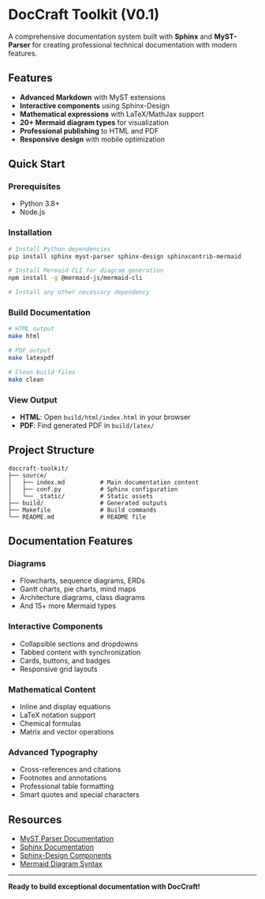 # DocCraft Toolkit (V0.1)

A comprehensive documentation system built with **Sphinx** and **MyST-Parser** for creating professional technical documentation with modern features.

## Features

- **Advanced Markdown** with MyST extensions
- **Interactive components** using Sphinx-Design
- **Mathematical expressions** with LaTeX/MathJax support
- **20+ Mermaid diagram types** for visualization
- **Professional publishing** to HTML and PDF
- **Responsive design** with mobile optimization

## Quick Start

### Prerequisites

- Python 3.8+
- Node.js

### Installation

```bash
# Install Python dependencies
pip install sphinx myst-parser sphinx-design sphinxcontrib-mermaid

# Install Mermaid CLI for diagram generation
npm install -g @mermaid-js/mermaid-cli

# Install any other necessary dependency
```

### Build Documentation

```bash
# HTML output
make html

# PDF output
make latexpdf

# Clean build files
make clean
```

### View Output

- **HTML**: Open `build/html/index.html` in your browser
- **PDF**: Find generated PDF in `build/latex/`

## Project Structure

```
doccraft-toolkit/
├── source/
│   ├── index.md          # Main documentation content
│   ├── conf.py           # Sphinx configuration
│   └── _static/          # Static assets
├── build/                # Generated outputs
├── Makefile              # Build commands
└── README.md             # README file
```

## Documentation Features

### Diagrams

- Flowcharts, sequence diagrams, ERDs
- Gantt charts, pie charts, mind maps
- Architecture diagrams, class diagrams
- And 15+ more Mermaid types

### Interactive Components

- Collapsible sections and dropdowns
- Tabbed content with synchronization
- Cards, buttons, and badges
- Responsive grid layouts

### Mathematical Content

- Inline and display equations
- LaTeX notation support
- Chemical formulas
- Matrix and vector operations

### Advanced Typography

- Cross-references and citations
- Footnotes and annotations
- Professional table formatting
- Smart quotes and special characters

## Resources

- [MyST Parser Documentation](https://myst-parser.readthedocs.io/)
- [Sphinx Documentation](https://www.sphinx-doc.org/)
- [Sphinx-Design Components](https://sphinx-design.readthedocs.io/)
- [Mermaid Diagram Syntax](https://mermaid.js.org/)

---

**Ready to build exceptional documentation with DocCraft!**